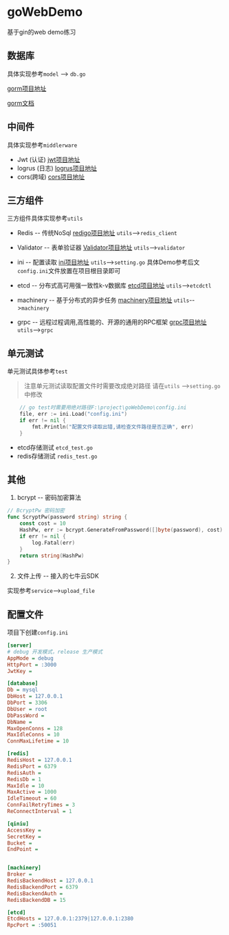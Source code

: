# goWebDemo
基于gin的web demo练习

## 数据库

具体实现参考`model` --> `db.go`

[gorm项目地址](https://github.com/go-gorm/gorm)

[gorm文档](https://gorm.io/docs/)

## 中间件

具体实现参考`middlerware`

+ Jwt  (认证)   [jwt项目地址](https://github.com/dgrijalva/jwt-go)
+ logrus (日志)  [logrus项目地址](https://github.com/sirupsen/logrus)
+ cors(跨域)  [cors项目地址](https://github.com/gin-contrib/cors)

## 三方组件

三方组件具体实现参考`utils`

+ Redis -- 传统NoSql  [redigo项目地址](github.com/gomodule/redigo)   `utils`-->`redis_client`

+ Validator -- 表单验证器  [Validator项目地址](github.com/go-playground/validator/v10) `utils`-->`validator`

+ ini -- 配置读取  [ini项目地址](github.com/go-ini/ini) `utils`-->`setting.go`  具体Demo参考后文 `config.ini`文件放置在项目根目录即可
+ etcd -- 分布式高可用强一致性k-v数据库  [etcd项目地址](https://github.com/etcd-io/etcd) `utils`-->`etcdctl`
+ machinery -- 基于分布式的异步任务 [machinery项目地址](github.com/RichardKnop/machinery/v2) `utils`-->`machinery`
+ grpc -- 远程过程调用,高性能的、开源的通用的RPC框架  [grpc项目地址](google.golang.org/grpc) `utils`-->`grpc`

## 单元测试

单元测试具体参考`test`

>  注意单元测试读取配置文件时需要改成绝对路径 请在`utils` -->`setting.go`中修改

```go
	// go test时需要用绝对路径F:\project\goWebDemo\config.ini
	file, err := ini.Load("config.ini")
	if err != nil {
		fmt.Println("配置文件读取出错,请检查文件路径是否正确", err)
	}
```

+ etcd存储测试 `etcd_test.go`
+ redis存储测试 `redis_test.go`

## 其他

1. bcrypt -- 密码加密算法

```go
// BcryptPw 密码加密
func ScryptPw(password string) string {
	const cost = 10
	HashPw, err := bcrypt.GenerateFromPassword([]byte(password), cost)
	if err != nil {
		log.Fatal(err)
	}
	return string(HashPw)
}
```

2. 文件上传 -- 接入的七牛云SDK

实现参考`service`-->`upload_file`

## 配置文件

项目下创建`config.ini`

```ini
[server]
# debug 开发模式，release 生产模式
AppMode = debug
HttpPort = :3000
JwtKey = 

[database]
Db = mysql
DbHost = 127.0.0.1
DbPort = 3306
DbUser = root
DbPassWord = 
DbName = 
MaxOpenConns = 128
MaxIdleConns = 10
ConnMaxLifetime = 10

[redis]
RedisHost = 127.0.0.1
RedisPort = 6379
RedisAuth = 
RedisDb = 1
MaxIdle = 10
MaxActive = 1000
IdleTimeout = 60
ConnFailRetryTimes = 3
ReConnectInterval = 1

[qiniu]
AccessKey = 
SecretKey = 
Bucket = 
EndPoint = 


[machinery]
Broker = 
RedisBackendHost = 127.0.0.1
RedisBackendPort = 6379
RedisBackendAuth = 
RedisBackendDB = 15

[etcd]
EtcdHosts = 127.0.0.1:2379|127.0.0.1:2380
RpcPort = :50051
```

